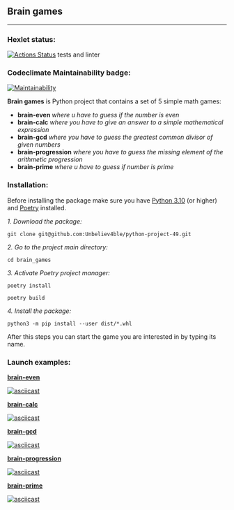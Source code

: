 
## Brain games 
___

### Hexlet  status:
[![Actions Status](https://github.com/Unbeliev4ble/python-project-49/workflows/hexlet-check/badge.svg)](https://github.com/Unbeliev4ble/python-project-49/actions) tests and linter

### Сodeclimate Maintainability badge:
[![Maintainability](https://api.codeclimate.com/v1/badges/07a25930bbd5ded6b395/maintainability)](https://codeclimate.com/github/Unbeliev4ble/python-project-49/maintainability)

**Brain games**  is Python project that contains a set of 5 simple math games:
+ **brain-even** *where u have to guess if the number is even*
+ **brain-calc** *where you have to give an answer to a simple mathematical expression*
+ **brain-gcd** *where you have to guess the greatest common divisor of given numbers*
+ **brain-progression** *where you have to guess the missing element of the arithmetic progression*
+ **brain-prime** *where u have to guess if number is prime*

### Installation:
Before installing the package make sure you have [Python 3.10](https://www.python.org/downloads/) (or higher) and [Poetry](https://python-poetry.org/docs/) installed.

*1. Download the package:*

   `git clone git@github.com:Unbeliev4ble/python-project-49.git`


*2. Go to the project main directory:*

   `cd brain_games`

*3. Activate Poetry project manager:*
    
`poetry install`

`poetry build`

*4. Install the package:*

`python3 -m pip install --user dist/*.whl`

After this steps you can start the game you are interested in by typing its name.

### Launch examples:

**[brain-even](https://asciinema.org/a/kMK45IFC6IOTaoJ0akIjjbOXS)**

[![asciicast](https://asciinema.org/a/kMK45IFC6IOTaoJ0akIjjbOXS.svg)](https://asciinema.org/a/kMK45IFC6IOTaoJ0akIjjbOXS)

**[brain-calc](https://asciinema.org/a/rQCVkz10KJyf5NdSR9C2IKqxq)**

[![asciicast](https://asciinema.org/a/rQCVkz10KJyf5NdSR9C2IKqxq.svg)](https://asciinema.org/a/rQCVkz10KJyf5NdSR9C2IKqxq)

**[brain-gcd](https://asciinema.org/a/kuO5vyJ3shoUKl0hDyGLJBKZY)**

[![asciicast](https://asciinema.org/a/kuO5vyJ3shoUKl0hDyGLJBKZY.svg)](https://asciinema.org/a/kuO5vyJ3shoUKl0hDyGLJBKZY)

**[brain-progression](https://asciinema.org/a/PP5dOlN9ROaiXb1OdFk8XYeYX)**

[![asciicast](https://asciinema.org/a/PP5dOlN9ROaiXb1OdFk8XYeYX.svg)](https://asciinema.org/a/PP5dOlN9ROaiXb1OdFk8XYeYX)

**[brain-prime](https://asciinema.org/a/1Tr5trf7ahZhu1FvvcKTUD209)**

[![asciicast](https://asciinema.org/a/1Tr5trf7ahZhu1FvvcKTUD209.svg)](https://asciinema.org/a/1Tr5trf7ahZhu1FvvcKTUD209)

